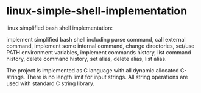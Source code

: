 # linux-simple-shell-implementation

linux simplified bash shell implementation:

implement simplified bash shell including parse command,
call external command,
implement some internal command,
change directories,
set/use PATH environment variables,
implement commands history,
list command history,
delete command history,
set alias,
delete alias,
list alias.

The project is implemented as C language with all dynamic allocated C-strings.
There is no length limit for input strings.
All string operations are used with standard C string library.
